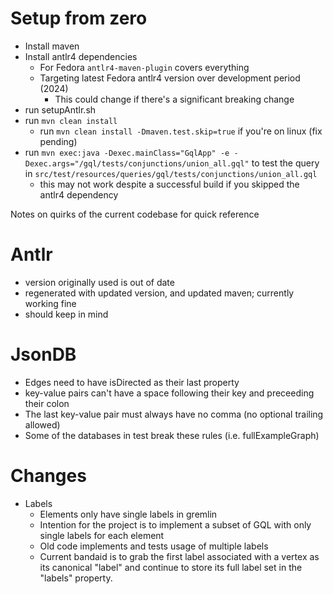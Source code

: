 # Setup from zero

- Install maven
- Install antlr4 dependencies
    - For Fedora `antlr4-maven-plugin` covers everything
    - Targeting latest Fedora antlr4 version over development period (2024)
        - This could change if there's a significant breaking change 
- run setupAntlr.sh
- run `mvn clean install`
    - run `mvn clean install -Dmaven.test.skip=true` if you're on linux (fix pending)
- run `mvn exec:java -Dexec.mainClass="GqlApp" -e -Dexec.args="/gql/tests/conjunctions/union_all.gql"` to test the query in `src/test/resources/queries/gql/tests/conjunctions/union_all.gql`
    - this may not work despite a successful build if you skipped the antlr4 dependency


Notes on quirks of the current codebase for quick reference

# Antlr

- version originally used is out of date
- regenerated with updated version, and updated maven; currently working fine
- should keep in mind

# JsonDB

- Edges need to have isDirected as their last property
- key-value pairs can't have a space following their key and preceeding their colon
- The last key-value pair must always have no comma (no optional trailing allowed)
- Some of the databases in test break these rules (i.e. fullExampleGraph)


# Changes

- Labels
    - Elements only have single labels in gremlin
    - Intention for the project is to implement a subset of GQL with only single labels for each element
    - Old code implements and tests usage of multiple labels
    - Current bandaid is to grab the first label associated with a vertex as its canonical "label" and continue to store its full label set in the "labels" property.
